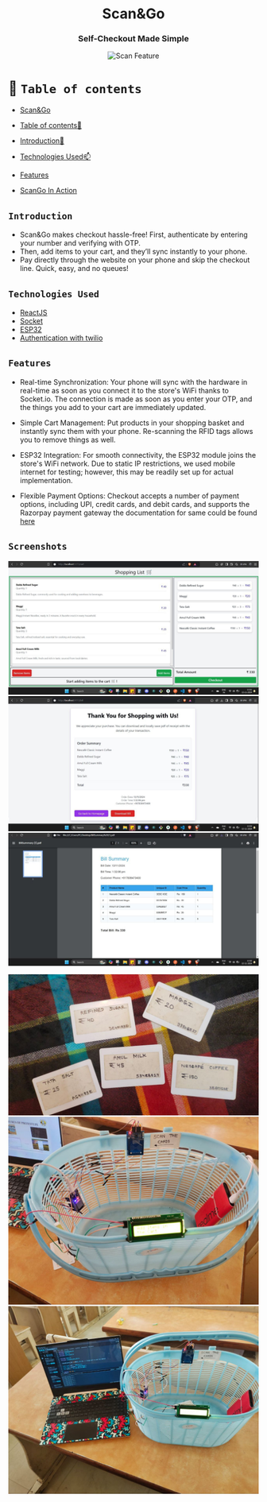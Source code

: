 
 <div align="center"> 

#  **Scan&Go**



 ### Self-Checkout Made Simple





![Scan Feature](https://i.insider.com/60356ba6d9208800185919c1?width=800&format=jpeg&auto=webp" "Scan Barcode Feature")



 
 
</div>


# 🧭 `Table of contents`

- [Scan&Go](#Scan&Go)
- [Table of contents🧭 ](#Table-of-contents)
- [Introduction🚀](#Introduction)

- [Technologies Used📫](#Technologies-Used)
- [Features](#Features)
- [ScanGo In Action](#Screenshots-and-Video)





## `Introduction`

 
- Scan&Go makes checkout hassle-free! First, authenticate by entering your number and verifying with OTP.
- Then, add items to your cart, and they’ll sync instantly to your phone.
- Pay directly through the website on your phone and skip the checkout line. Quick, easy, and no queues!


## `Technologies Used`

- [ReactJS](react.dev)
- [Socket](https://socket.io/docs/v4/)
- [ESP32](https://www.espressif.com/sites/default/files/documentation/esp32_technical_reference_manual_en.pdf)
- [Authentication with twilio](https://www.twilio.com/docs)
  


## `Features`

- Real-time Synchronization: Your phone will sync with the hardware in real-time as soon as you connect it to the store's WiFi thanks to Socket.io. The connection is made as soon as you enter your OTP, and the things you add to your cart are immediately updated.

- Simple Cart Management: Put products in your shopping basket and instantly sync them with your phone. Re-scanning the RFID tags allows you to remove things as well.

- ESP32 Integration: For smooth connectivity, the ESP32 module joins the store's WiFi network. Due to static IP restrictions, we used mobile internet for testing; however, this may be readily set up for actual implementation.

- Flexible Payment Options: Checkout accepts a number of payment options, including UPI, credit cards, and debit cards, and supports the Razorpay payment gateway the documentation for same could be found [here](https://razorpay.com/docs/#home-payments)
  
## `Screenshots` 

![Shopping List](https://github.com/simranbandhu/Scan-Go/blob/master/images/ShoopingList.png "Shopping List")
![List Details](https://github.com/simranbandhu/Scan-Go/blob/master/images/ListDetails.png "List Details")
![Bill](https://github.com/simranbandhu/Scan-Go/blob/master/images/bill.png "Bill")

![Products](https://github.com/simranbandhu/Scan-Go/blob/master/images/products.png "Products")
![ShoppingCart1](https://github.com/simranbandhu/Scan-Go/blob/master/images/shoppingCart1.png "Shooping Cart")
![ShoppingCart](https://github.com/simranbandhu/Scan-Go/blob/master/images/shoppingCart.png "Shooping Cart")
